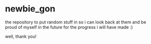 # newbie_gon
the repository to put random stuff in so i can look back at them and be proud of myself in the future for the progress i will have made :)

well, thank you!

